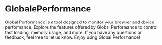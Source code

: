 # GlobalePerformance
Global Performance is a tool designed to monitor your browser and device performance. Explore the features offered by Global Performance to control fast loading, memory usage, and more. If you have any questions or feedback, feel free to let us know. Enjoy using Global Performance!
